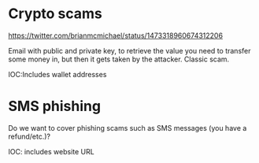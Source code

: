 # Crypto scams

https://twitter.com/brianmcmichael/status/1473318960674312206

Email with public and private key, to retrieve the value you need to transfer some money in, but then it gets taken by the attacker. Classic scam. 

IOC:Includes wallet addresses

# SMS phishing

Do we want to cover phishing scams such as SMS messages (you have a refund/etc.)?

IOC: includes website URL
